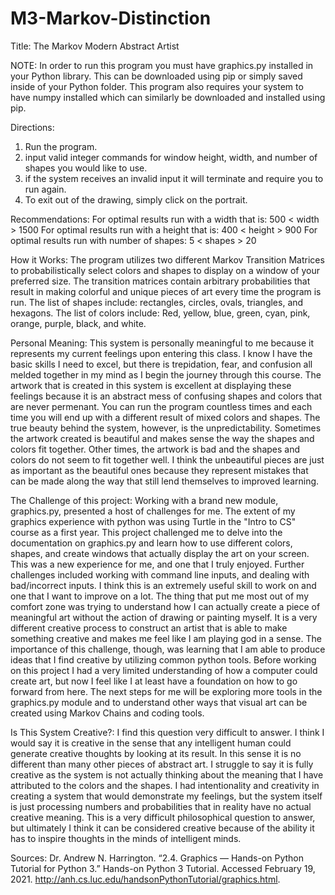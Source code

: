 # M3-Markov-Distinction
Title: The Markov Modern Abstract Artist

NOTE: In order to run this program you must have graphics.py installed in your Python library. This can be downloaded using pip
or simply saved inside of your Python folder. This program also requires your system to have numpy installed which can similarly be downloaded and installed using pip.  

Directions:
1. Run the program.
2. input valid integer commands for window height, width, and number of shapes you would like to use.
3. if the system receives an invalid input it will terminate and require you to run again.
4. To exit out of the drawing, simply click on the portrait. 

Recommendations:
 For optimal results run with a width that is: 500 < width > 1500
 For optimal results run with a height that is: 400 < height > 900
 For optimal results run with number of shapes: 5 < shapes > 20

How it Works:
 The program utilizes two different Markov Transition Matrices to probabilistically select colors and shapes to display on a window of your preferred size. The transition matrices contain arbitrary probabilities that result in making colorful and unique pieces of art every time the program is run. The list of shapes include: rectangles, circles, ovals, triangles, and hexagons. The list of colors include: Red, yellow, blue, green, cyan, pink, orange, purple, black, and white.

Personal Meaning:
 This system is personally meaningful to me because it represents my current feelings upon entering this class. I know I have the basic skills I need to excel, but there is trepidation, fear, and confusion all melded together in my mind as I begin the journey through this course. The artwork that is created in this system is excellent at displaying these feelings because it is an abstract mess of confusing shapes and colors that are never permenant. You can run the program countless times and each time you will end up with a different result of mixed colors and shapes. The true beauty behind the system, however, is the unpredictability. Sometimes the artwork created is beautiful and makes sense the way the shapes and colors fit together. Other times, the artwork is bad and the shapes and colors do not seem to fit together well. I think the unbeautiful pieces are just as important as the beautiful ones because they represent mistakes that can be made along the way that still lend themselves to improved learning. 

The Challenge of this project:
 Working with a brand new module, graphics.py, presented a host of challenges for me. The extent of my graphics experience with python was using Turtle in the "Intro to CS" course as a first year. This project challenged me to delve into the documentation on graphics.py and learn how to use different colors, shapes, and create windows that actually display the art on your screen. This was a new experience for me, and one that I truly enjoyed. Further challenges included working with command line inputs, and dealing with bad/incorrect inputs. I think this is an extremely useful skill to work on and one that I want to improve on a lot. The thing that put me most out of my comfort zone was trying to understand how I can actually create a piece of meaningful art without the action of drawing or painting myself. It is a very different creative process to construct an artist that is able to make something creative and makes me feel like I am playing god in a sense. The importance of this challenge, though, was learning that I am able to produce ideas that I find creative by utilizing common python tools. Before working on this project I had a very limited understanding of how a computer could create art, but now I feel like I at least have a foundation on how to go forward from here. The next steps for me will be exploring more tools in the graphics.py module and to understand other ways that visual art can be created using Markov Chains and coding tools. 

Is This System Creative?:
 I find this question very difficult to answer. I think I would say it is creative in the sense that any intelligent human could generate creative thoughts by looking at its result. In this sense it is no different than many other pieces of abstract art. I struggle to say it is fully creative as the system is not actually thinking about the meaning that I have attributed to the colors and the shapes. I had intentionality and creativity in creating a system that would demonstrate my feelings, but the system itself is just processing numbers and probabilities that in reality have no actual creative meaning. This is a very difficult philosophical question to answer, but ultimately I think it can be considered creative because of the ability it has to inspire thoughts in the minds of intelligent minds. 

Sources:
 Dr. Andrew N. Harrington. “2.4. Graphics — Hands-on Python Tutorial for Python 3.” Hands-on Python 3 Tutorial. Accessed February 19, 2021. http://anh.cs.luc.edu/handsonPythonTutorial/graphics.html.

